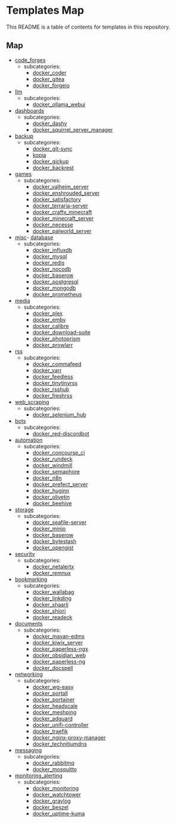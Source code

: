 # Templates Map <!-- omit in toc -->

This README is a table of contents for templates in this repository.

## Map
- [code_forges](../templates/code_forges)
  - subcategories:
    - [docker_coder](../templates/code_forges/docker_coder)
    - [docker_gitea](../templates/code_forges/docker_gitea)
    - [docker_forgejo](../templates/code_forges/docker_forgejo)
- [llm](../templates/llm)
  - subcategories:
    - [docker_ollama_webui](../templates/llm/docker_ollama_webui)
- [dashboards](../templates/dashboards)
  - subcategories:
    - [docker_dashy](../templates/dashboards/docker_dashy)
    - [docker_squirrel_server_manager](../templates/dashboards/docker_squirrel_server_manager)
- [backup](../templates/backup)
  - subcategories:
    - [docker_git-sync](../templates/backup/docker_git-sync)
    - [kopia](../templates/backup/kopia)
    - [docker_gickup](../templates/backup/docker_gickup)
    - [docker_backrest](../templates/backup/docker_backrest)
- [games](../templates/games)
  - subcategories:
    - [docker_valheim_server](../templates/games/docker_valheim_server)
    - [docker_enshrouded_server](../templates/games/docker_enshrouded_server)
    - [docker_satisfactory](../templates/games/docker_satisfactory)
    - [docker_terraria-server](../templates/games/docker_terraria-server)
    - [docker_crafty_minecraft](../templates/games/docker_crafty_minecraft)
    - [docker_minecraft_server](../templates/games/docker_minecraft_server)
    - [docker_necesse](../templates/games/docker_necesse)
    - [docker_palworld_server](../templates/games/docker_palworld_server)
- [misc](../templates/misc)- [database](../templates/database)
  - subcategories:
    - [docker_influxdb](../templates/database/docker_influxdb)
    - [docker_mysql](../templates/database/docker_mysql)
    - [docker_redis](../templates/database/docker_redis)
    - [docker_nocodb](../templates/database/docker_nocodb)
    - [docker_baserow](../templates/database/docker_baserow)
    - [docker_postgresql](../templates/database/docker_postgresql)
    - [docker_mongodb](../templates/database/docker_mongodb)
    - [docker_prometheus](../templates/database/docker_prometheus)
- [media](../templates/media)
  - subcategories:
    - [docker_plex](../templates/media/docker_plex)
    - [docker_emby](../templates/media/docker_emby)
    - [docker_calibre](../templates/media/docker_calibre)
    - [docker_download-suite](../templates/media/docker_download-suite)
    - [docker_photoprism](../templates/media/docker_photoprism)
    - [docker_prowlarr](../templates/media/docker_prowlarr)
- [rss](../templates/rss)
  - subcategories:
    - [docker_commafeed](../templates/rss/docker_commafeed)
    - [docker_yarr](../templates/rss/docker_yarr)
    - [docker_feedless](../templates/rss/docker_feedless)
    - [docker_tinytinyrss](../templates/rss/docker_tinytinyrss)
    - [docker_rsshub](../templates/rss/docker_rsshub)
    - [docker_freshrss](../templates/rss/docker_freshrss)
- [web_scraping](../templates/web_scraping)
  - subcategories:
    - [docker_selenium_hub](../templates/web_scraping/docker_selenium_hub)
- [bots](../templates/bots)
  - subcategories:
    - [docker_red-discordbot](../templates/bots/docker_red-discordbot)
- [automation](../templates/automation)
  - subcategories:
    - [docker_concourse_ci](../templates/automation/docker_concourse_ci)
    - [docker_rundeck](../templates/automation/docker_rundeck)
    - [docker_windmill](../templates/automation/docker_windmill)
    - [docker_semaphore](../templates/automation/docker_semaphore)
    - [docker_n8n](../templates/automation/docker_n8n)
    - [docker_prefect_server](../templates/automation/docker_prefect_server)
    - [docker_huginn](../templates/automation/docker_huginn)
    - [docker_olivetin](../templates/automation/docker_olivetin)
    - [docker_beehive](../templates/automation/docker_beehive)
- [storage](../templates/storage)
  - subcategories:
    - [docker_seafile-server](../templates/storage/docker_seafile-server)
    - [docker_minio](../templates/storage/docker_minio)
    - [docker_baserow](../templates/storage/docker_baserow)
    - [docker_bytestash](../templates/storage/docker_bytestash)
    - [docker_opengist](../templates/storage/docker_opengist)
- [security](../templates/security)
  - subcategories:
    - [docker_netalertx](../templates/security/docker_netalertx)
    - [docker_remnux](../templates/security/docker_remnux)
- [bookmarking](../templates/bookmarking)
  - subcategories:
    - [docker_wallabag](../templates/bookmarking/docker_wallabag)
    - [docker_linkding](../templates/bookmarking/docker_linkding)
    - [docker_shaarli](../templates/bookmarking/docker_shaarli)
    - [docker_shiori](../templates/bookmarking/docker_shiori)
    - [docker_readeck](../templates/bookmarking/docker_readeck)
- [documents](../templates/documents)
  - subcategories:
    - [docker_mayan-edms](../templates/documents/docker_mayan-edms)
    - [docker_kiwix_server](../templates/documents/docker_kiwix_server)
    - [docker_paperless-ngx](../templates/documents/docker_paperless-ngx)
    - [docker_obsidian_web](../templates/documents/docker_obsidian_web)
    - [docker_paperless-ng](../templates/documents/docker_paperless-ng)
    - [docker_docspell](../templates/documents/docker_docspell)
- [networking](../templates/networking)
  - subcategories:
    - [docker_wg-easy](../templates/networking/docker_wg-easy)
    - [docker_portall](../templates/networking/docker_portall)
    - [docker_portainer](../templates/networking/docker_portainer)
    - [docker_headscale](../templates/networking/docker_headscale)
    - [docker_meshping](../templates/networking/docker_meshping)
    - [docker_adguard](../templates/networking/docker_adguard)
    - [docker_unifi-controller](../templates/networking/docker_unifi-controller)
    - [docker_traefik](../templates/networking/docker_traefik)
    - [docker_nginx-proxy-manager](../templates/networking/docker_nginx-proxy-manager)
    - [docker_technitiumdns](../templates/networking/docker_technitiumdns)
- [messaging](../templates/messaging)
  - subcategories:
    - [docker_rabbitmq](../templates/messaging/docker_rabbitmq)
    - [docker_mosquitto](../templates/messaging/docker_mosquitto)
- [monitoring_alerting](../templates/monitoring_alerting)
  - subcategories:
    - [docker_monitoring](../templates/monitoring_alerting/docker_monitoring)
    - [docker_watchtower](../templates/monitoring_alerting/docker_watchtower)
    - [docker_graylog](../templates/monitoring_alerting/docker_graylog)
    - [docker_beszel](../templates/monitoring_alerting/docker_beszel)
    - [docker_uptime-kuma](../templates/monitoring_alerting/docker_uptime-kuma)
